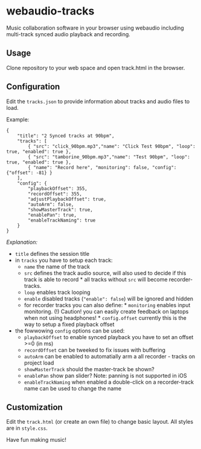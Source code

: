 # webaudio-tracks

Music collaboration software in your browser using webaudio including multi-track synced audio playback and recording.


## Usage

Clone repository to your web space and open track.html in the browser.

## Configuration

Edit the `tracks.json` to provide information about tracks and audio files to load.

Example:
```
{
	"title": "2 Synced tracks at 90bpm",
	"tracks": [
		{ "src": "click_90bpm.mp3","name": "Click Test 90bpm", "loop": true, "enabled": true },
		{ "src": "tamborine_90bpm.mp3","name": "Test 90bpm", "loop": true, "enabled": true },
		{ "name": "Record here", "monitoring": false, "config": {"offset": -81} }
	],
	"config": { 
		"playbackOffset": 355,
		"recordOffset": 355,
		"adjustPlaybackOffset": true,
		"autoArm": false,
		"showMasterTrack": true,
		"enablePan": true,
		"enableTrackNaming": true
	}
}
```

*Explanation:*
* `title` defines the session title
* in `tracks` you have to setup each track:
    * `name` the name of the track
    * `src` defines the track audio source, will also used to decide if this track is able to record
          * all tracks without `src` will become recorder-tracks.
    * `loop` enables track looping
    * `enable` disabled tracks (`"enable": false`) will be ignored and hidden
    * for recorder tracks you can also define:
          * `monitoring` enables input monitoring. (!) Caution! you can easily create feedback on laptops when not using headphones!
          * `config.offset` currently this is the way to setup a fixed playback offset
* the fowwowing `config` options can be used:
    * `playbackOffset` to enable synced playback you have to set an offset >=0 (in ms)
    * `recordOffset` can be tweeked to fix issues with buffering
    * `autoArm` can be enabled to automatially arm a all recorder - tracks on project load
    * `showMasterTrack` should the master-track be shown?
    * `enablePan` show pan slider? Note: panning is not supported in iOS
    * `enableTrackNaming` when enabled a double-click on a recorder-track name can be used to change the name

## Customization

Edit the `track.html` (or create an own file) to change basic layout. All styles are in `style.css`.


Have fun making music!

